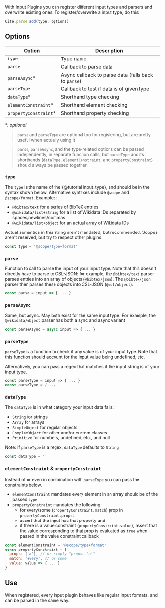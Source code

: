 With Input Plugins you can register different input types and parsers and overwrite existing ones. To register/overwrite a input type, do this:

```js
Cite.parse.add(type, options)
```

## Options

| Option                | Description                                          |
|-----------------------|------------------------------------------------------|
| `type`                | Type name                                            |
| `parse`               | Callback to parse data                               |
| `parseAsync`*         | Async callback to parse data (falls back to `parse`) |
| `parseType`           | Callback to test if data is of given type            |
| `dataType`*           | Shorthand type checking                              |
| `elementConstraint`*  | Shorthand element checking                           |
| `propertyConstraint`* | Shorthand property checking                          |

_*: optional_

> `parse` and `parseType` are optional too for registering, but are pretty useful when actually using it

> `parse`, `parseAsync`, and the type-related options can be passed independently, in separate function calls, but `parseType` and its shorthands (`dataType`, `elementConstraint`, and `propertyConstraint`) should always be passed together.

### `type`

The `type` is the name of the {@tutorial input_type}, and should be in the syntax shown below. Alternative syntaxes include `@scope` and `@scope/format`. Examples:

  * `@bibtex/text` for a series of BibTeX entries
  * `@wikidata/list+string` for a list of Wikidata IDs separated by spaces/newlines/commas
  * `@wikidata/list+object` for an actual array of Wikidata IDs

Actual semantics in this string aren't mandated, but recommended. Scopes aren't reserved,
but try to respect other plugins.

```js
const type = '@scope/type+format'
```

### `parse`

Function to call to parse the input of your input type. Note that this doesn't
directly have to parse to CSL-JSON: for example, the `@bibtex/text` parser parses
entries into an array of objects (`@bibtex/json`). The `@bibtex/json` parser then
parses these objects into CSL-JSON (`@csl/object`).

```js
const parse = input => { ... }
```

### `parseAsync`

Same, but async. May both exist for the same input type. For example, the
`@wikidata/object` parser has both a sync and async variant

```js
const parseAsync = async input => { ... }
```

### `parseType`

`parseType` is a function to check if any value is of your input type. Note
that this function should account for the input value being undefined, etc.

Alternatively, you can pass a regex that matches if the input string is of
your input type.

```js
const parseType = input => { ... }
const parseType = /.../
```

### `dataType`

The `dataType` is in what category your input data falls:

  * `String` for strings
  * `Array` for arrays
  * `SimpleObject` for regular objects
  * `ComplexObject` for other and/or custom classes
  * `Primitive` for numbers, undefined, etc., and null

Note: if `parseType` is a regex, `dataType` defaults to `String`

```js
const dataType = ''
```

### `elementConstraint` & `propertyConstraint`

Instead of or even in combination with `parseType` you can pass the constraints below.

  * `elementConstraint` mandates every element in an array should be of the passed `type`
  * `propertyConstraint` mandates the following:
    * for every/some (`propertyConstraint.match`) prop in `propertyConstraint.props`:
    * assert that the input has that property and
    * if there is a value constraint (`propertyConstraint.value`), assert that
      the value corresponding to that prop is evaluated as `true` when
      passed in the value constraint callback

```js
const elementConstraint = '@scope/type+format'
const propertyConstraint = {
  props: ['a'], // or simply "props: 'a'"
  match: 'every', // or some
  value: value => { ... }
}
```

## Use

When registered, every input plugin behaves like regular input formats, and can be parsed in the same way.
